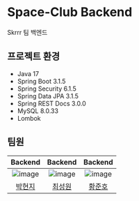 # Space-Club Backend
Skrrr 팀 백엔드

## 프로젝트 환경
- Java 17
- Spring Boot 3.1.5
- Spring Security 6.1.5
- Spring Data JPA 3.1.5
- Spring REST Docs 3.0.0
- MySQL 8.0.33
- Lombok

## 팀원
|                           Backend                            |                           Backend                            |                           Backend                            |
|:--------------------------------------------------------------:|:--------------------------------------------------------------:|:--------------------------------------------------------------:|
| ![image](https://avatars.githubusercontent.com/u/63945197?v=4) | ![image](https://avatars.githubusercontent.com/u/22406453?v=4) | ![image](https://avatars.githubusercontent.com/u/72647031?v=4) |
|[박현지](https://github.com/hyeon-z)|[최성원](https://github.com/choi5798)|[황준호](https://github.com/juno-junho)|

